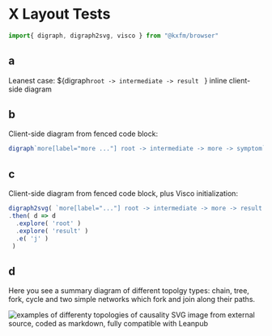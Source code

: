 # X Layout Tests

```js 
import{ digraph, digraph2svg, visco } from "@kxfm/browser"
```
## a
Leanest case: ${digraph`root -> intermediate -> result ` } inline client-side diagram 

## b
Client-side diagram from fenced code block:
```js
digraph`more[label="more ..."] root -> intermediate -> more -> symptom`
```

## c
Client-side diagram from fenced code block, plus Visco initialization:
```js
digraph2svg( `more[label="..."] root -> intermediate -> more -> result  node[label="side effect"] root->side1 intermediate->side2 `)
.then( d => d
  .explore( 'root' )
  .explore( 'result' )
  .e( 'j' )
 )
```

## d
Here you see a summary diagram of different topolgy types: chain, tree, fork, cycle and two simple networks which fork and join along their paths.

![examples of differenty topologies of causality](/fig/causality-topology.svg)
SVG image from external source, coded as markdown, fully compatible with Leanpub
